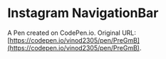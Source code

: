 # Instagram NavigationBar

A Pen created on CodePen.io. Original URL: [https://codepen.io/vinod2305/pen/PreGmB](https://codepen.io/vinod2305/pen/PreGmB).


